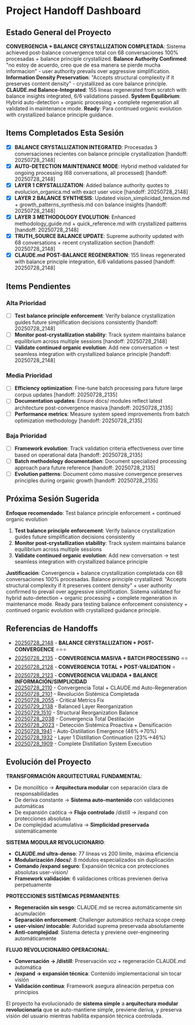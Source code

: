 # Project Handoff Dashboard

## Estado General del Proyecto

**CONVERGENCIA + BALANCE CRYSTALLIZATION COMPLETADA**: Sistema achieved post-balance convergence total con 68 conversaciones 100% procesadas + balance principle crystallized. **Balance Authority Confirmed**: "no estoy de acuerdo, creo que de esa manera se pierde mucha informacion" - user authority prevails over aggressive simplification. **Information Density Preservation**: "Accepts structural complexity if it preserves content density" - crystallized as core balance principle. **CLAUDE.md Balance-Integrated**: 155 líneas regenerated from scratch with balance insights integrated, 6/6 validations passed. **System Equilibrium**: Hybrid auto-detection + organic processing + complete regeneration all validated in maintenance mode. **Ready**: Para continued organic evolution with crystallized balance principle guidance.

## Items Completados Esta Sesión

- [x] **BALANCE CRYSTALLIZATION INTEGRATED**: Procesadas 3 conversaciones recientes con balance principle crystallization [handoff: 20250728_2148]
- [x] **AUTO-DETECTION MAINTENANCE MODE**: Hybrid method validated for ongoing processing (68 conversations, all processed) [handoff: 20250728_2148]
- [x] **LAYER 1 CRYSTALLIZATION**: Added balance authority quotes to evolucion_organica.md with exact user voice [handoff: 20250728_2148]
- [x] **LAYER 2 BALANCE SYNTHESIS**: Updated vision_simplicidad_tension.md + growth_patterns_synthesis.md con balance insights [handoff: 20250728_2148]
- [x] **LAYER 3 METHODOLOGY EVOLUTION**: Enhanced methodology_guide.md + quick_reference.md with crystallized patterns [handoff: 20250728_2148]
- [x] **TRUTH_SOURCE BALANCE UPDATE**: Supreme authority updated with 68 conversations + recent crystallization section [handoff: 20250728_2148]
- [x] **CLAUDE.md POST-BALANCE REGENERATION**: 155 líneas regenerated with balance principle integration, 6/6 validations passed [handoff: 20250728_2148]

## Items Pendientes

### Alta Prioridad
- [ ] **Test balance principle enforcement**: Verify balance crystallization guides future simplification decisions consistently [handoff: 20250728_2148]
- [ ] **Monitor post-crystallization stability**: Track system maintains balance equilibrium across multiple sessions [handoff: 20250728_2148]
- [ ] **Validate continued organic evolution**: Add new conversation → test seamless integration with crystallized balance principle [handoff: 20250728_2148]

### Media Prioridad
- [ ] **Efficiency optimization**: Fine-tune batch processing para future large corpus updates [handoff: 20250728_2135]
- [ ] **Documentation updates**: Ensure docs/ modules reflect latest architecture post-convergence masiva [handoff: 20250728_2135]
- [ ] **Performance metrics**: Measure system speed improvements from batch optimization methodology [handoff: 20250728_2135]

### Baja Prioridad  
- [ ] **Framework evolution**: Track validation criteria effectiveness over time based on operational data [handoff: 20250728_2135]
- [ ] **Batch methodology documentation**: Document specialized processing approach para future reference [handoff: 20250728_2135]
- [ ] **Evolution patterns**: Document cómo massive convergence preserves principles during organic growth [handoff: 20250728_2135]

## Próxima Sesión Sugerida

**Enfoque recomendado**: Test balance principle enforcement + continued organic evolution
1. **Test balance principle enforcement**: Verify balance crystallization guides future simplification decisions consistently
2. **Monitor post-crystallization stability**: Track system maintains balance equilibrium across multiple sessions  
3. **Validate continued organic evolution**: Add new conversation → test seamless integration with crystallized balance principle

**Justificación**: Convergencia + balance crystallization completada con 68 conversaciones 100% procesadas. Balance principle crystallized: "Accepts structural complexity if it preserves content density" + user authority confirmed to prevail over aggressive simplification. Sistema validated for hybrid auto-detection + organic processing + complete regeneration in maintenance mode. Ready para testing balance enforcement consistency + continued organic evolution with crystallized guidance principle.

## Referencias de Handoffs

- [20250728_2148](20250728_2148_distillation-convergence-balance-crystallization.md) - **BALANCE CRYSTALLIZATION + POST-CONVERGENCE** ⭐⭐⭐
- [20250728_2135](20250728_2135_destilacion-convergencia-masiva-automatica.md) - **CONVERGENCIA MASIVA + BATCH PROCESSING** ⭐⭐
- [20250728_2128](20250728_2128_destilacion-convergencia-total-post-validation.md) - **CONVERGENCIA TOTAL + POST-VALIDATION** ⭐
- [20250728_2123](20250728_2123_destillation-convergence-validated.md) - **CONVERGENCIA VALIDADA + BALANCE INFORMACIÓN/SIMPLICIDAD**
- [20250728_2110](20250728_2110_complete-distillation-convergence-claude-regeneration.md) - Convergencia Total + CLAUDE.md Auto-Regeneration  
- [20250728_2101](20250728_2101_systemic-revolution-modular-architecture.md) - Revolución Sistémica Completada
- [20250728_2055](20250728_2055_invalid-metrics-hybrid-detection-fix.md) - Critical Metrics Fix
- [20250729_2138](20250729_2138_balanced-layer-reorganization.md) - Balanced Layer Reorganization
- [20250729_1510](20250729_1510_structural-reorganization-balance.md) - Structural Reorganization Balance  
- [20250728_2038](20250728_2038_complete-distillation-convergence.md) - Convergencia Total Destilación
- [20250728_2023](20250728_2023_systemic-detection-densification.md) - Detección Sistémica Proactiva + Densificación
- [20250728_1941](20250728_1941_auto-distillation-continuation.md) - Auto-Distillation Emergence (46%→70%)
- [20250728_1932](20250728_1932_layer1-distillation-continuation.md) - Layer 1 Distillation Continuation (23%→46%)
- [20250728_1909](20250728_1909_distillation-system-execution.md) - Complete Distillation System Execution

## Evolución del Proyecto

**TRANSFORMACIÓN ARQUITECTURAL FUNDAMENTAL**:
- De monolítico → **Arquitectura modular** con separación clara de responsabilidades
- De deriva constante → **Sistema auto-mantenido** con validaciones automáticas
- De expansión caótica → **Flujo controlado** /distill → /expand con protecciones absolutas
- De complejidad acumulativa → **Simplicidad preservada** sistemáticamente

**SISTEMA MODULAR REVOLUCIONARIO**:
- **CLAUDE.md ultra-denso**: 77 líneas vs 200 límite, máxima eficiencia
- **Modularización /docs/**: 8 módulos especializados sin duplicación
- **Comando /expand seguro**: Expansión técnica con protecciones absolutas user-vision/
- **Framework validación**: 6 validaciones críticas previenen deriva perpetuamente

**PROTECCIONES SISTÉMICAS PERMANENTES**:
- **Regeneración sin sesgo**: CLAUDE.md se recrea automáticamente sin acumulación
- **Separación enforcement**: Challenger automático rechaza scope creep
- **user-vision/ intocable**: Autoridad suprema preservada absolutamente
- **Anti-complejidad**: Sistema detecta y previene over-engineering automáticamente

**FLUJO REVOLUCIONARIO OPERACIONAL**:
- **Conversación → /distill**: Preservación voz + regeneración CLAUDE.md automática
- **/expand → expansión técnica**: Contenido implementacional sin tocar visión  
- **Validación continua**: Framework asegura alineación perpetua con principios

El proyecto ha evolucionado de **sistema simple** a **arquitectura modular revolucionaria** que se auto-mantiene simple, previene deriva, y preserva visión del usuario mientras habilita expansión técnica controlada.